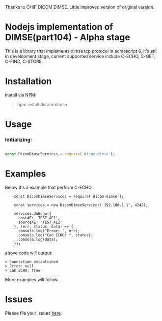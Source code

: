 Thanks to OHIF DICOM DIMSE. Little improved version of original version.

Nodejs implementation of DIMSE(part104) - Alpha stage
============

This is a library that implements dimse tcp protocol in ecmascript 6, it's still in development stage, current supported service include C-ECHO, C-GET, C-FIND, C-STORE.

# Installation
install via [NPM](https://www.npmjs.com/):
> npm install dicom-dimse

# Usage
### Initializing:
```javascript

const DicomDimseServices = require('dicom-dimse');

```

# Examples

Below it's a example that perform C-ECHO.

```
    const DicomDimseServices = require('dicom-dimse');

    const services = new DicomDimseServices('192.168.1.1', 4242);

    services.doEcho({
      hostAE: 'TEST_AE1',
      sourceAE: 'TEST_AE2'
    }, (err, status, data) => {
      console.log("Error: ", err);
      console.log("Can ECHO: ", status);
      console.log(data);
    });

```

above code will output:

```
> Connection established
> Error: null
> Can ECHO: true

```

More examples will follow..
   
# Issues 
Please file your issues [here](https://github.com/rameshrr/dicom-dimse/issues):